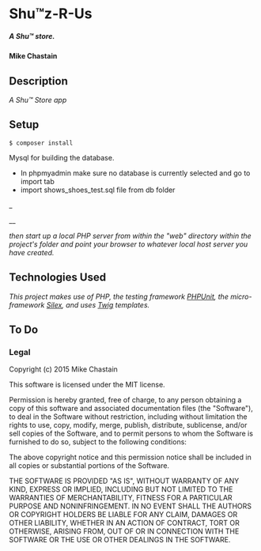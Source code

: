 ##
# Shu™z-R-Us

##### _A Shu™ store._

#### Mike Chastain

## Description

_A Shu™ Store app_

## Setup



```
$ composer install
```

Mysql for building the database.


* In phpmyadmin make sure no database is currently selected and go to import tab
* import shows_shoes_test.sql file from db folder


_

__

_then start up a local PHP server from within the "web" directory within the project's folder and point your browser to whatever local host server you have created._  

## Technologies Used

_This project makes use of PHP, the testing framework [PHPUnit](https://phpunit.de/), the micro-framework [Silex](http://silex.sensiolabs.org/), and uses [Twig](http://twig.sensiolabs.org/) templates._

## To Do



### Legal



Copyright (c) 2015 Mike Chastain

This software is licensed under the MIT license.

Permission is hereby granted, free of charge, to any person obtaining a copy
of this software and associated documentation files (the "Software"), to deal
in the Software without restriction, including without limitation the rights
to use, copy, modify, merge, publish, distribute, sublicense, and/or sell
copies of the Software, and to permit persons to whom the Software is
furnished to do so, subject to the following conditions:

The above copyright notice and this permission notice shall be included in
all copies or substantial portions of the Software.

THE SOFTWARE IS PROVIDED "AS IS", WITHOUT WARRANTY OF ANY KIND, EXPRESS OR
IMPLIED, INCLUDING BUT NOT LIMITED TO THE WARRANTIES OF MERCHANTABILITY,
FITNESS FOR A PARTICULAR PURPOSE AND NONINFRINGEMENT. IN NO EVENT SHALL THE
AUTHORS OR COPYRIGHT HOLDERS BE LIABLE FOR ANY CLAIM, DAMAGES OR OTHER
LIABILITY, WHETHER IN AN ACTION OF CONTRACT, TORT OR OTHERWISE, ARISING FROM,
OUT OF OR IN CONNECTION WITH THE SOFTWARE OR THE USE OR OTHER DEALINGS IN
THE SOFTWARE.
